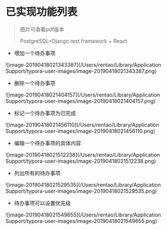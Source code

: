 # 已实现功能列表

> 图片可查看pdf版本
>
> PostgreSQL+Django rest framework + React

- 增加一个待办事项

![image-20190418021343387](/Users/rentao/Library/Application Support/typora-user-images/image-20190418021343387.png)

- 删除一个待办事项

![image-20190418021404157](/Users/rentao/Library/Application Support/typora-user-images/image-20190418021404157.png)

- 标记一个待办事项为已完成

![image-20190418021456110](/Users/rentao/Library/Application Support/typora-user-images/image-20190418021456110.png)

- 编辑一个待办事项的具体内容

![image-20190418021512238](/Users/rentao/Library/Application Support/typora-user-images/image-20190418021512238.png)

- 列出所有的待办事项

![image-20190418021529535](/Users/rentao/Library/Application Support/typora-user-images/image-20190418021529535.png)

- 待办事项可以设置优先级

![image-20190418021549655](/Users/rentao/Library/Application Support/typora-user-images/image-20190418021549655.png)